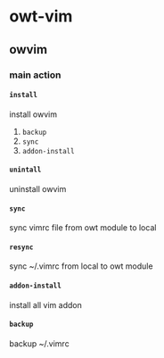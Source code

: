 # owt-vim
## owvim
### main action

#### `install`
install owvim

1. `backup`
2. `sync`
3. `addon-install`

#### `unintall`
uninstall owvim

#### `sync`
sync vimrc file from owt module to local

#### `resync`
sync ~/.vimrc from local to owt module

#### `addon-install`
install all vim addon

#### `backup`
backup ~/.vimrc
